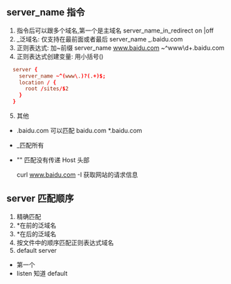 ## server_name 指令

1. 指令后可以跟多个域名,第一个是主域名
   server_name_in_redirect on |off
2. _泛域名: 仅支持在最前面或者最后
   server_name _.baidu.com
3. 正则表达式: 加~前缀
   server_name www.baidu.com ~^www\d+\.baidu\.com
4. 正则表达式创建变量: 用小括号()

```conf
  server {
    server_name ~^(www\.)?(.+)$;
    location / {
      root /sites/$2
    }
  }
```

5. 其他

- .baidu.com 可以匹配 baidu.com \*.baidu.com
- \_匹配所有
- "" 匹配没有传递 Host 头部

  curl www.baidu.com -I 获取网站的请求信息

## server 匹配顺序

1. 精确匹配
2. \*在前的泛域名
3. \*在后的泛域名
4. 按文件中的顺序匹配正则表达式域名
5. default server

- 第一个
- listen 知道 default
